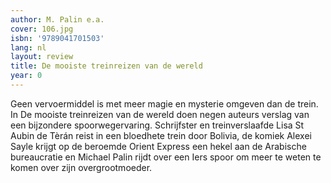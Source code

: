 ```yaml
---
author: M. Palin e.a.
cover: 106.jpg
isbn: '9789041701503'
lang: nl
layout: review
title: De mooiste treinreizen van de wereld
year: 0
---
```

Geen vervoermiddel is met meer magie en mysterie omgeven dan de trein. In De mooiste treinreizen van de wereld doen negen auteurs verslag van een bijzondere spoorwegervaring. Schrijfster en treinverslaafde Lisa St Aubin de Tèrán reist in een bloedhete trein door Bolivia, de komiek Alexei Sayle krijgt op de beroemde Orient Express een hekel aan de Arabische bureaucratie en Michael Palin rijdt over een Iers spoor om meer te weten te komen over zijn overgrootmoeder.
